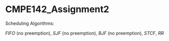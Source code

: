 # CMPE142_Assignment2
Scheduling Algorithms: 

*FIFO* (no preemption), *SJF* (no preemption), *BJF* (no preemption), *STCF*, *RR*
